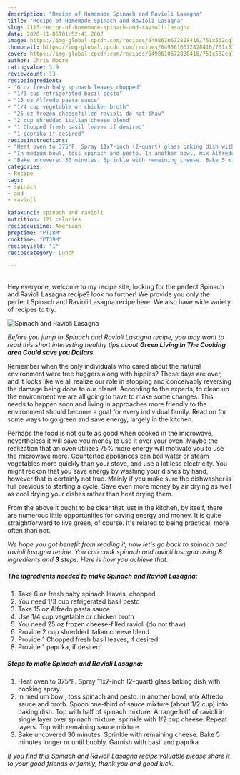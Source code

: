 ```yaml
---
description: "Recipe of Homemade Spinach and Ravioli Lasagna"
title: "Recipe of Homemade Spinach and Ravioli Lasagna"
slug: 2113-recipe-of-homemade-spinach-and-ravioli-lasagna
date: 2020-11-05T01:52:41.280Z
image: https://img-global.cpcdn.com/recipes/6498610672828416/751x532cq70/spinach-and-ravioli-lasagna-recipe-main-photo.jpg
thumbnail: https://img-global.cpcdn.com/recipes/6498610672828416/751x532cq70/spinach-and-ravioli-lasagna-recipe-main-photo.jpg
cover: https://img-global.cpcdn.com/recipes/6498610672828416/751x532cq70/spinach-and-ravioli-lasagna-recipe-main-photo.jpg
author: Chris Moore
ratingvalue: 3.9
reviewcount: 13
recipeingredient:
- "6 oz fresh baby spinach leaves chopped"
- "1/3 cup refrigerated basil pesto"
- "15 oz Alfredo pasta sauce"
- "1/4 cup vegetable or chicken broth"
- "25 oz frozen cheesefilled ravioli do not thaw"
- "2 cup shredded italian cheese blend"
- "1 Chopped fresh basil leaves if desired"
- "1 paprika if desired"
recipeinstructions:
- "Heat oven to 375°F. Spray 11x7-inch (2-quart) glass baking dish with cooking spray."
- "In medium bowl, toss spinach and pesto. In another bowl, mix Alfredo sauce and broth. Spoon one-third of sauce mixture (about 1/2 cup) into baking dish. Top with half of spinach mixture. Arrange half of ravioli in single layer over spinach mixture, sprinkle with 1/2 cup cheese. Repeat layers. Top with remaining sauce mixture."
- "Bake uncovered 30 minutes. Sprinkle with remaining cheese. Bake 5 minutes longer or until bubbly. Garnish with basil and paprika."
categories:
- Recipe
tags:
- spinach
- and
- ravioli

katakunci: spinach and ravioli 
nutrition: 121 calories
recipecuisine: American
preptime: "PT18M"
cooktime: "PT39M"
recipeyield: "1"
recipecategory: Lunch

---
```

<br>
Hey everyone, welcome to my recipe site, looking for the perfect Spinach and Ravioli Lasagna recipe? look no further! We provide you only the perfect Spinach and Ravioli Lasagna recipe here. We also have wide variety of recipes to try.
<br>


![Spinach and Ravioli Lasagna](https://img-global.cpcdn.com/recipes/6498610672828416/751x532cq70/spinach-and-ravioli-lasagna-recipe-main-photo.jpg)

<i>Before you jump to Spinach and Ravioli Lasagna recipe, you may want to read this short interesting healthy tips about 
<strong>Green Living In The Cooking area Could save you Dollars</strong>.</i>
</br>

Remember when the only individuals who cared about the natural environment were tree huggers along with hippies? Those days are over, and it looks like we all realize our role in stopping and conceivably reversing the damage being done to our planet. According to the experts, to clean up the environment we are all going to have to make some changes. This needs to happen soon and living in approaches more friendly to the environment should become a goal for every individual family. Read on for some ways to go green and save energy, largely in the kitchen.

Perhaps the food is not quite as good when cooked in the microwave, nevertheless it will save you money to use it over your oven. Maybe the realization that an oven utilizes 75% more energy will motivate you to use the microwave more. Countertop appliances can boil water or steam vegetables more quickly than your stove, and use a lot less electricity. You might reckon that you save energy by washing your dishes by hand, however that is certainly not true. Mainly if you make sure the dishwasher is full previous to starting a cycle. Save even more money by air drying as well as cool drying your dishes rather than heat drying them.

From the above it ought to be clear that just in the kitchen, by itself, there are numerous little opportunities for saving energy and money. It is quite straightforward to live green, of course. It's related to being practical, more often than not.


<i>We hope you got benefit from reading it, now let's go back to spinach and ravioli lasagna recipe. You can cook spinach and ravioli lasagna using <strong>8</strong> ingredients and <strong>3</strong> steps. Here is how you achieve that.
</i>

##### The ingredients needed to make Spinach and Ravioli Lasagna:

1. Take 6 oz fresh baby spinach leaves, chopped
1. You need 1/3 cup refrigerated basil pesto
1. Take 15 oz Alfredo pasta sauce
1. Use 1/4 cup vegetable or chicken broth
1. You need 25 oz frozen cheese-filled ravioli (do not thaw)
1. Provide 2 cup shredded italian cheese blend
1. Provide 1 Chopped fresh basil leaves, if desired
1. Provide 1 paprika, if desired


##### Steps to make Spinach and Ravioli Lasagna:

1. Heat oven to 375°F. Spray 11x7-inch (2-quart) glass baking dish with cooking spray.
1. In medium bowl, toss spinach and pesto. In another bowl, mix Alfredo sauce and broth. Spoon one-third of sauce mixture (about 1/2 cup) into baking dish. Top with half of spinach mixture. Arrange half of ravioli in single layer over spinach mixture, sprinkle with 1/2 cup cheese. Repeat layers. Top with remaining sauce mixture.
1. Bake uncovered 30 minutes. Sprinkle with remaining cheese. Bake 5 minutes longer or until bubbly. Garnish with basil and paprika.


<i>If you find this Spinach and Ravioli Lasagna recipe valuable please share it to your good friends or family, thank you and good luck.</i>
